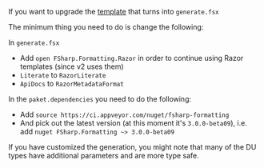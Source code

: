 If you want to upgrade the [template](https://github.com/fsprojects/ProjectScaffold/blob/master/docsrc/tools/generate.template) that turns into `generate.fsx` 

The minimum thing you need to do is change the following:

In `generate.fsx`

- Add `open FSharp.Formatting.Razor` in order to continue using Razor templates (since v2 uses them)
- `Literate` to `RazorLiterate`
- `ApiDocs` to `RazorMetadataFormat`

In the `paket.dependencies` you need to do the following:

- Add `source https://ci.appveyor.com/nuget/fsharp-formatting`
- And pick out the latest version (at this moment it's 
`3.0.0-beta09`), i.e. add `nuget FSharp.Formatting ~> 3.0.0-beta09`

If you have customized the generation, you might note that many of the DU types have additional parameters and are more type safe.